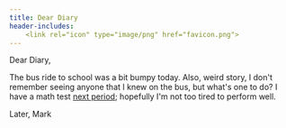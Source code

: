 ```yaml
---
title: Dear Diary
header-includes:
	<link rel="icon" type="image/png" href="favicon.png">
---
```


Dear Diary,

The bus ride to school was a bit bumpy today. Also, weird story, I don't remember seeing anyone that I knew on the bus, but what's one to do? I have a math test [next period](test.html); hopefully I'm not too tired to perform well.

Later,
Mark

